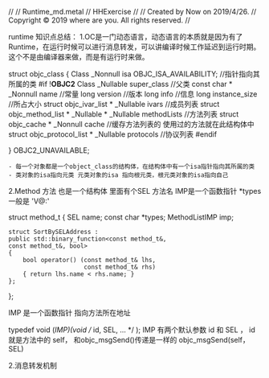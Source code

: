 //
//  Runtime_md.metal
//  HHExercise
//
//  Created by Now on 2019/4/26.
//  Copyright © 2019 where are you. All rights reserved.
//


runtime 知识点总结：
 1.OC是一门动态语言，动态语言的本质就是因为有了Runtime，在运行时候可以进行消息转发，可以讲编译时候工作延迟到运行时期。
这个不是由编译器来做，而是有运行时来做。

struct objc_class {
    Class _Nonnull isa  OBJC_ISA_AVAILABILITY;              //指针指向其所属的类
#if !__OBJC2__
    Class _Nullable super_class                              //父类
    const char * _Nonnull name                               //常量
    long version                                             //版本
    long info                                                //信息
    long instance_size                                       //所占大小
    struct objc_ivar_list * _Nullable ivars                  //成员列表
    struct objc_method_list * _Nullable * _Nullable methodLists               //方法列表
    struct objc_cache * _Nonnull cache                       //缓存方法列表的 使用过的方法就在此结构体中
    struct objc_protocol_list * _Nullable protocols          //协议列表
#endif
    
} OBJC2_UNAVAILABLE;



    - 每一个对象都是一个object_class的结构体，在结构体中有一个isa指针指向其所属的类
    - 类对象的isa指向元类 元类对象的isa 指向根元类，根元类对象的isa指向自己


2.Method 方法 也是一个结构体 里面有个SEL 方法名 IMP是一个函数指针  *types 一般是 'V@:'

struct method_t {
    SEL name;
    const char *types;
    MethodListIMP imp;
    
    struct SortBySELAddress :
    public std::binary_function<const method_t&,
    const method_t&, bool>
    {
        bool operator() (const method_t& lhs,
                         const method_t& rhs)
        { return lhs.name < rhs.name; }
    };
};

IMP 是一个函数指针 指向方法所在地址

 typedef void (*IMP)(void /* id, SEL, ... */ );
 IMP 有两个默认参数 id 和 SEL ， id 就是方法中的 self， 和objc_msgSend()传递是一样的
 objc_msgSend(self，SEL)

 2.消息转发机制



